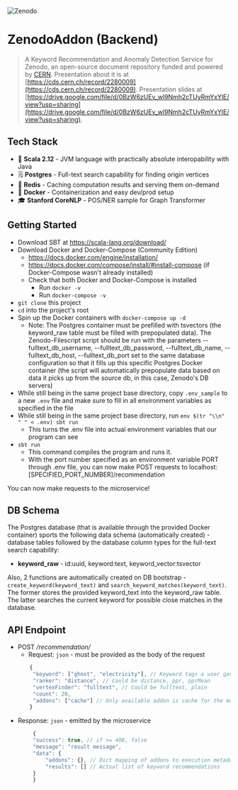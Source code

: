 ![Zenodo](http://about.zenodo.org/static/img/logos/zenodo-gradient-square.svg)
# ZenodoAddon (Backend)
> A Keyword Recommendation and Anomaly Detection Service for Zenodo, an
open-source document repository funded and powered by [CERN](http://cern.ch). Presentation about it is at [https://cds.cern.ch/record/2280009](https://cds.cern.ch/record/2280009). Presentation slides at [https://drive.google.com/file/d/0BzW6zUEv_wl9Nmh2cTUyRmYxYlE/view?usp=sharing](https://drive.google.com/file/d/0BzW6zUEv_wl9Nmh2cTUyRmYxYlE/view?usp=sharing).

## Tech Stack
* 🐍 **Scala 2.12** - JVM language with practically absolute interopability with Java
* 🗒️ **Postgres** - Full-text search capability for finding origin vertices
* 🐛 **Redis** - Caching computation results and serving them on-demand
* 🐋 **Docker** - Containerization and easy dev/prod setup
* 🎓 **Stanford CoreNLP** - POS/NER sample for Graph Transformer

## Getting Started
* Download SBT at https://scala-lang.org/download/
* Download Docker and Docker-Compose (Community Edition)
  * https://docs.docker.com/engine/installation/
  * https://docs.docker.com/compose/install/#install-compose (if Docker-Compose wasn't already installed)
  * Check that both Docker and Docker-Compose is installed
    * Run `docker -v`
    * Run `docker-compose -v`
* `git clone` this project 
* `cd` into the project's root
* Spin up the Docker containers with `docker-compose up -d`
  * Note: The Postgres container must be prefilled with tsvectors (the keyword_raw table must be filled with prepopulated data). The Zenodo-Filescript script should be run with the parameters --fulltext_db_username, --fulltext_db_password, --fulltext_db_name, --fulltext_db_host, --fulltext_db_port set to the same database configuration so that it fills up this specific Postgres Docker container (the script will automatically prepopulate data based on data it picks up from the source db, in this case, Zenodo's DB servers)
* While still being in the same project base directory, copy `.env_sample` to a new `.env` file and make sure to fill in all environment variables as specified in the file
* While still being in the same project base directory, run `env $(tr "\\n" " " < .env) sbt run`
  * This turns the .env file into actual environment variables that our program can see
* `sbt run` 
  * This command compiles the program and runs it.
  * With the port number specified as an environment variable PORT through .env file, you can now make POST requests to localhost:[SPECIFIED_PORT_NUMBER]/recommendation

You can now make requests to the microservice!


## DB Schema
The Postgres database (that is available through the provided Docker container) sports the following data schema (automatically created) - database tables followed by the database column types for the full-text search capability:
* **keyword_raw** - id:uuid, keyword:text, keyword_vector:tsvector

Also, 2 functions are automatically created on DB bootstrap - `create_keyword(keyword_text)` and `search_keyword_matches(keyword_text)`. The former stores the provided keyword_text into the keyword_raw table. The latter searches the current keyword for possible close matches in the database.


## API Endpoint
* POST _/recommendation/_
  * Request: `json` - must be provided as the body of the request

```javascript
       {
        "keyword": ["ghost", "electricity"], // Keyword tags a user gave
        "ranker": "distance", // Could be distance, ppr, pprMean
        "vertexFinder": "fulltext", // Could be fulltext, plain
        "count": 20,
        "addons": ["cache"] // Only available addon is cache for the moment. (optional)
       }
```
  * Response: `json` - emitted by the microservice

```javascript
        {
        "success": true, // if >= 400, false
        "message": "result message",
        "data": {
            "addons": {}, // Dict mapping of addons to execution metadata
            "results": [] // Actual list of keyword recommendations
        }
        }
```
